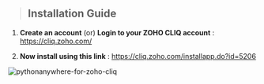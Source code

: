> ## Installation Guide

1) **Create an account** (or) **Login to your ZOHO CLIQ account** : https://cliq.zoho.com/

2) **Now install using this link** : https://cliq.zoho.com/installapp.do?id=5206
   
![pythonanywhere-for-zoho-cliq](https://github.com/williyam-m/PYTHONANYWHERE-for-ZOHO-CLIQ/assets/146324543/68fbc14d-b10e-45bd-baaf-281939af0c88)
